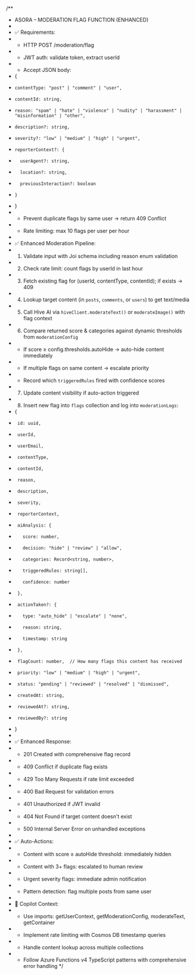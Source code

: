 /**
 * ASORA – MODERATION FLAG FUNCTION (ENHANCED)
 *
 * ✅ Requirements:
 * - HTTP POST /moderation/flag
 * - JWT auth: validate token, extract userId
 * - Accept JSON body:
 *   {
 *     contentType: "post" | "comment" | "user",
 *     contentId: string,
 *     reason: "spam" | "hate" | "violence" | "nudity" | "harassment" | "misinformation" | "other",
 *     description?: string,
 *     severity?: "low" | "medium" | "high" | "urgent",
 *     reporterContext?: {
 *       userAgent?: string,
 *       location?: string,
 *       previousInteraction?: boolean
 *     }
 *   }
 * - Prevent duplicate flags by same user → return 409 Conflict
 * - Rate limiting: max 10 flags per user per hour
 *
 * ✅ Enhanced Moderation Pipeline:
 * 1. Validate input with Joi schema including reason enum validation
 * 2. Check rate limit: count flags by userId in last hour
 * 3. Fetch existing flag for (userId, contentType, contentId); if exists → 409
 * 4. Lookup target content (in `posts`, `comments`, or `users`) to get text/media
 * 5. Call Hive AI via `hiveClient.moderateText()` or `moderateImage()` with flag context
 * 6. Compare returned score & categories against dynamic thresholds from `moderationConfig`
 *    - If score ≥ config.thresholds.autoHide → auto-hide content immediately
 *    - If multiple flags on same content → escalate priority
 *    - Record which `triggeredRules` fired with confidence scores
 * 7. Update content visibility if auto-action triggered
 * 8. Insert new flag into `flags` collection and log into `moderationLogs`:
 *    {
 *      id: uuid,
 *      userId,
 *      userEmail,
 *      contentType,
 *      contentId,
 *      reason,
 *      description,
 *      severity,
 *      reporterContext,
 *      aiAnalysis: {
 *        score: number,
 *        decision: "hide" | "review" | "allow",
 *        categories: Record<string, number>,
 *        triggeredRules: string[],
 *        confidence: number
 *      },
 *      actionTaken?: {
 *        type: "auto_hide" | "escalate" | "none",
 *        reason: string,
 *        timestamp: string
 *      },
 *      flagCount: number,  // How many flags this content has received
 *      priority: "low" | "medium" | "high" | "urgent",
 *      status: "pending" | "reviewed" | "resolved" | "dismissed",
 *      createdAt: string,
 *      reviewedAt?: string,
 *      reviewedBy?: string
 *    }
 *
 * ✅ Enhanced Response:
 * - 201 Created with comprehensive flag record
 * - 409 Conflict if duplicate flag exists
 * - 429 Too Many Requests if rate limit exceeded
 * - 400 Bad Request for validation errors
 * - 401 Unauthorized if JWT invalid
 * - 404 Not Found if target content doesn't exist
 * - 500 Internal Server Error on unhandled exceptions
 *
 * ✅ Auto-Actions:
 * - Content with score ≥ autoHide threshold: immediately hidden
 * - Content with 3+ flags: escalated to human review
 * - Urgent severity flags: immediate admin notification
 * - Pattern detection: flag multiple posts from same user
 *
 * 🧠 Copilot Context:
 * - Use imports: getUserContext, getModerationConfig, moderateText, getContainer
 * - Implement rate limiting with Cosmos DB timestamp queries
 * - Handle content lookup across multiple collections
 * - Follow Azure Functions v4 TypeScript patterns with comprehensive error handling
 */
